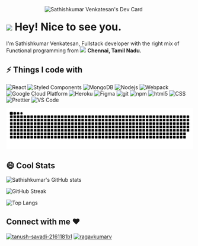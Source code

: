 <a href="https://app.daily.dev/sathishkumar04">
    <img
      width="400"
      align="right"
      src="https://avatars.githubusercontent.com/u/90319720?v=4"
      alt="Sathishkumar Venkatesan's Dev Card"
    />
  </a>
 

<h1><img src="https://emojis.slackmojis.com/emojis/images/1531849430/4246/blob-sunglasses.gif?1531849430" width="30"/> Hey! Nice to see you.</h1>

<p> I'm Sathishkumar Venkatesan, Fullstack developer with the right mix of Functional programming from <img src="https://image.flaticon.com/icons/png/512/3909/3909444.png" width="13"/> <b>Chennai, Tamil Nadu.</b> 
</p>

## ⚡ Things I code with

<p>
  <img alt="React" src="https://img.shields.io/badge/-React-45b8d8?style=flat-square&logo=react&logoColor=white" />
  <img alt="Styled Components" src="https://img.shields.io/badge/-Styled_Components-db7092?style=flat-square&logo=styled-components&logoColor=white" />
   <img alt="MongoDB" src="https://img.shields.io/badge/-MongoDB-13aa52?style=flat-square&logo=mongodb&logoColor=white" />
  <img alt="Nodejs" src="https://img.shields.io/badge/-Nodejs-43853d?style=flat-square&logo=Node.js&logoColor=white" />
  <img alt="Webpack" src="https://img.shields.io/badge/-Webpack-8DD6F9?style=flat-square&logo=webpack&logoColor=white" /> 
  <img alt="Google Cloud Platform" src="https://img.shields.io/badge/-Google_Cloud_Platform-1a73e8?style=flat-square&logo=google-cloud&logoColor=white" />
  <img alt="Heroku" src="https://img.shields.io/badge/-Heroku-430098?style=flat-square&logo=heroku&logoColor=white" />
  <img alt="Figma" src="https://img.shields.io/badge/-Figma-9147FF?style=flat-square&logo=Figma&logoColor=white" />
   <img alt="git" src="https://img.shields.io/badge/-Git-F05032?style=flat-square&logo=git&logoColor=white" />
  <img alt="npm" src="https://img.shields.io/badge/-NPM-CB3837?style=flat-square&logo=npm&logoColor=white" />
  <img alt="html5" src="https://img.shields.io/badge/-HTML5-E34F26?style=flat-square&logo=html5&logoColor=white" />
   <img alt="CSS" src="https://img.shields.io/badge/-CSS-764ABC?style=flat-square&logo=CSS3&logoColor=white" />
  <img alt="Prettier" src="https://img.shields.io/badge/-Prettier-F7B93E?style=flat-square&logo=prettier&logoColor=white" />
  <img alt="VS Code" src="https://img.shields.io/badge/-VS_Code-007ACC?style=flat-square&logo=visual-studio-code&logoColor=white" /> 
</p>

<img alt="contribution" src="https://raw.githubusercontent.com/platane/platane/output/github-contribution-grid-snake.svg" />

## 😄 Cool Stats

![Sathishkumar's GitHub stats](https://github-readme-stats.vercel.app/api?username=sathishkumar04vsk&show_icons=true&theme=radical)

![GitHub Streak](https://github-readme-streak-stats.herokuapp.com/?user=ragavkumarv&theme=radical)

![Top Langs](https://github-readme-stats.vercel.app/api/top-langs/?username=sathishkumar04vsk&layout=compact&theme=radical&langs_count=6)



<h2 align="left">Connect with me ❤️</h2>
<p align="left">
<!-- <a href="https://twitter.com/" target="blank"><img align="center" src="https://raw.githubusercontent.com/rahuldkjain/github-profile-readme-generator/master/src/images/icons/Social/twitter.svg" alt="ragavkumarv" height="30" width="40" /></a> -->
<a href="https://www.linkedin.com/in/sathish-kumar-84aa2120b/" target="blank"><img align="center" src="https://raw.githubusercontent.com/rahuldkjain/github-profile-readme-generator/master/src/images/icons/Social/linked-in-alt.svg" alt="tanush-savadi-2161181b1" height="30" width="40" /></a>
<a href="https://codepen.io/sathishkumar04vsk" target="blank"><img align="center" src="https://raw.githubusercontent.com/rahuldkjain/github-profile-readme-generator/master/src/images/icons/Social/codepen.svg" alt="ragavkumarv" height="30" width="40" /></a>

<!-- **sathishkumar/sathishkumar** is a ✨ _special_ ✨ repository because its `README.md` (this file) appears on your GitHub profile.
Here are some ideas to get you started:

- 🔭 I’m currently working on ...
- 🌱 I’m currently learning ...
- 👯 I’m looking to collaborate on ...
- 🤔 I’m looking for help with ...
- 💬 Ask me about ...
- 📫 How to reach me: ...
- 😄 Pronouns: ...
- ⚡ Fun fact: ...
  -->



